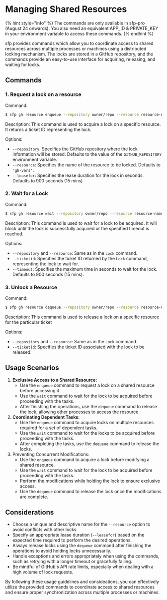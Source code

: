 # Managing Shared Resources

{% hint style="info" %}
The commands are only available in sfp-pro (August 24 onwards). You also need an equivalent APP\_ID & PRIVATE\_KEY in your environment variable to access these commands.
{% endhint %}

sfp provides commands which  allow you to coordinate access to shared resources across multiple processes or machines using a distributed locking mechanism. The locks are stored in a GitHub repository, and the commands provide an easy-to-use interface for acquiring, releasing, and waiting for locks.

## Commands

### 1.  Request a lock on a resource

Command:

```bash
$ sfp gh resource enqueue --repository owner/repo --resource resource-name --leasefor 1800
```

Description: This command is used to acquire a lock on a specific resource. It returns a ticket ID representing the lock.

Options:

* `--repository`: Specifies the GitHub repository where the lock information will be stored. Defaults to the value of the `GITHUB_REPOSITORY` environment variable.
* `--resource`: Specifies the name of the resource to be locked. Defaults to `'gh-vars'`.
* `--leasefor`: Specifies the lease duration for the lock in seconds. Defaults to 900 seconds (15 mins)

### 2. Wait for a Lock

Command:

```bash
$ sfp gh resource wait --repository owner/repo --resource resource-name --ticketid ticket-id --timeout 1800
```

Description: This command is used to wait for a lock to be acquired. It will block until the lock is successfully acquired or the specified timeout is reached.

Options:

* `--repository` and `--resource`: Same as in the `Lock` command.
* `--ticketid`: Specifies the ticket ID returned by the `Lock` command, representing the lock to wait for.
* `--timeout`: Specifies the maximum time in seconds to wait for the lock. Defaults to 900 seconds (15 mins).

### 3. Unlock a Resource

Command:

```bash
$ sfp gh resource dequeue --repository owner/repo --resource resource-name --ticketid ticket-id
```

Description: This command is used to release a lock on a specific resource for the particular ticket

Options:

* `--repository` and `--resource`: Same as in the `Lock` command.
* `--ticketid`: Specifies the ticket ID associated with the lock to be released.

## Usage Scenarios

1. **Exclusive Access to a Shared Resource:**
   * Use the `enqueue` command to request a lock on a shared resource before accessing it.
   * Use the `wait` command to wait for the lock to be acquired before proceeding with the tasks.
   * After finishing the operations, use the `dequeue` command to release the lock, allowing other processes to access the resource.
2. **Coordinating Dependent Tasks:**
   * Use the `enqueue` command to acquire locks on multiple resources required for a set of dependent tasks.
   * Use the `wait` command to wait for the locks to be acquired before proceeding with the tasks.
   * After completing the tasks, use the `dequeue` command to release the locks.
3. Preventing Concurrent Modifications:
   * Use the `enqueue` command to acquire a lock before modifying a shared resource.
   * Use the `wait` command to wait for the lock to be acquired before proceeding with the tasks.
   * Perform the modifications while holding the lock to ensure exclusive access.
   * Use the `dequeue` command to release the lock once the modifications are complete.

## Considerations

* Choose a unique and descriptive name for the `--resource` option to avoid conflicts with other locks.
* Specify an appropriate lease duration (`--leasefor`) based on the expected time required to perform the desired operations.
* Always release locks using the `dequeue` command after finishing the operations to avoid holding locks unnecessarily.
* Handle exceptions and errors appropriately when using the commands, such as retrying with a longer timeout or gracefully failing.
* Be mindful of GitHub's API rate limits, especially when dealing with a high volume of lock requests.

By following these usage guidelines and consideations, you can effectively utilize the provided commands to coordinate access to shared resources and ensure proper synchronization across multiple processes or machines.
